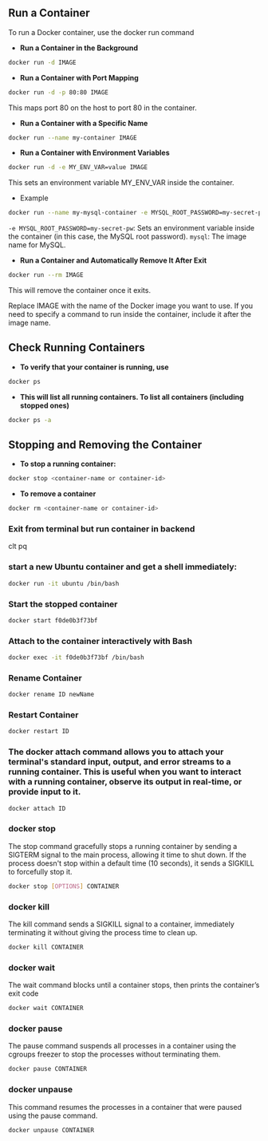 ## Run a Container
To run a Docker container, use the docker run command

- **Run a Container in the Background**
```bash
docker run -d IMAGE
```

- **Run a Container with Port Mapping**
```bash
docker run -d -p 80:80 IMAGE
```
This maps port 80 on the host to port 80 in the container.

- **Run a Container with a Specific Name**
```bash
docker run --name my-container IMAGE

```

- **Run a Container with Environment Variables**
```bash
docker run -d -e MY_ENV_VAR=value IMAGE
```
This sets an environment variable MY_ENV_VAR inside the container.


- Example

```bash
docker run --name my-mysql-container -e MYSQL_ROOT_PASSWORD=my-secret-pw -d mysql
```
`-e MYSQL_ROOT_PASSWORD=my-secret-pw`: Sets an environment variable inside the container (in this case, the MySQL root password).
`mysql`: The image name for MySQL.



- **Run a Container and Automatically Remove It After Exit**
```bash
docker run --rm IMAGE
```
This will remove the container once it exits.

Replace IMAGE with the name of the Docker image you want to use. If you need to specify a command to run inside the container, include it after the image name.


## Check Running Containers

- **To verify that your container is running, use**
```bash
docker ps
```

- **This will list all running containers. To list all containers (including stopped ones)**
```bash
docker ps -a
```

## Stopping and Removing the Container

- **To stop a running container:**
```bash
docker stop <container-name or container-id>

```

- **To remove a container**
```bash
docker rm <container-name or container-id>
```

### Exit from terminal but run container in backend
clt pq


### start a new Ubuntu container and get a shell immediately:
```bash
docker run -it ubuntu /bin/bash
```

### Start the stopped container
```bash
docker start f0de0b3f73bf
```

### Attach to the container interactively with Bash
```bash
docker exec -it f0de0b3f73bf /bin/bash
```

### Rename Container 
```bash
docker rename ID newName
```

### Restart Container 
```bash
docker restart ID
```

### The docker attach command allows you to attach your terminal's standard input, output, and error streams to a running container. This is useful when you want to interact with a running container, observe its output in real-time, or provide input to it.

```bash
docker attach ID
```

### docker stop
The stop command gracefully stops a running container by sending a SIGTERM signal to the main process, allowing it time to shut down. If the process doesn't stop within a default time (10 seconds), it sends a SIGKILL to forcefully stop it.

```bash
docker stop [OPTIONS] CONTAINER
```

### docker kill
The kill command sends a SIGKILL signal to a container, immediately terminating it without giving the process time to clean up.

```bash
docker kill CONTAINER
```

### docker wait
The wait command blocks until a container stops, then prints the container’s exit code

```bash
docker wait CONTAINER
```

### docker pause
The pause command suspends all processes in a container using the cgroups freezer to stop the processes without terminating them.

```bash
docker pause CONTAINER
```


### docker unpause
This command resumes the processes in a container that were paused using the pause command.

```bash
docker unpause CONTAINER
```